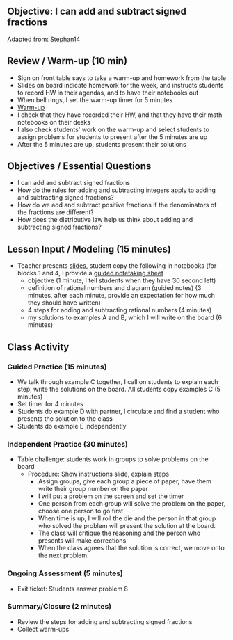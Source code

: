 

## Objective: I can add and subtract signed fractions
Adapted from: [Stephan14]

## Review / Warm-up (10 min)

 * Sign on front table says to take a warm-up and homework from the table
 * Slides on board indicate homework for the week, and instructs students to record HW in their agendas, and to have their notebooks out
 * When bell rings, I set the warm-up timer for 5 minutes
 * [Warm-up](https://drive.google.com/open?id=0B1WN7I2qxY9EVjB2SnRyNlA4T2s)
 * I check that they have recorded their HW, and that they have their math notebooks on their desks
 * I also check students' work on the warm-up and select students to assign problems for students to present after the 5 minutes are up
 * After the 5 minutes are up, students present their solutions

## Objectives / Essential Questions 

 * I can add and subtract signed fractions
 * How do the rules for adding and subtracting integers apply to adding and subtracting signed fractions?
 * How do we add and subtract positive fractions if the denominators of the fractions are different?
 * How does the distributive law help us think about adding and subtracting signed fractions?

## Lesson Input / Modeling (15 minutes)

 * Teacher presents [slides], student copy the following in notebooks (for blocks 1 and 4, I provide a [guided notetaking sheet](https://drive.google.com/open?id=0B1WN7I2qxY9EU0pQb3FvaFZuOFE)
     - objective (1 minute, I tell students when they have 30 second left)
     - definition of rational numbers and diagram (guided notes) (3 minutes, after each minute, provide an expectation for how much they should have written)
     - 4 steps for adding and subtracting rational numbers (4 minutes)
     - my solutions to examples A and B, which I will write on the board (6 minutes)

## Class Activity

### Guided Practice (15 minutes)
 * We talk through example C together, I call on students to explain each step, write the solutions on the board. All students copy examples C (5 minutes)
 * Set timer for 4 minutes
 * Students do example D with partner, I circulate and find a student who presents the solution to the class
 * Students do example E independently 

### Independent Practice (30 minutes)
 * Table challenge: students work in groups to solve problems on the board
     - Procedure: Show instructions slide, explain steps
         - Assign groups, give each group a piece of paper, have them write their group number on the paper
         - I will put a problem on the screen and set the timer
         - One person from each group will solve the problem on the paper, choose one person to go first
         - When time is up, I will roll the die and the person in that group who solved the problem will present the solution at the board.
         - The class will critique the reasoning and the person who presents will make corrections
         - When the class agrees that the solution is correct, we move onto the next problem.

### Ongoing Assessment (5 minutes)
 * Exit ticket: Students answer problem 8

### Summary/Closure (2 minutes)
 * Review the steps for adding and subtracting signed fractions
 * Collect warm-ups

[Stephan14]: stephan/14.html
[slides]: ../slides/
